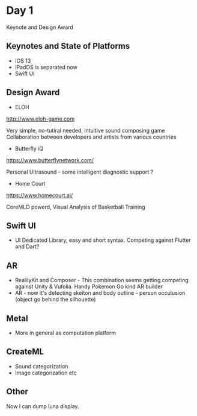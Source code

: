 # Day 1

Keynote and Design Award

## Keynotes and State of Platforms

- iOS 13
- iPadOS is separated now
- Swift UI

## Design Award

- ELOH

http://www.eloh-game.com

Very simple, no-tutiral needed, intuitive sound composing game
Collaboration between developers and artists from various countries

- Butterfly iQ

https://www.butterflynetwork.com/

Personal Ultrasound - some intelligent diagnostic support ?

- Home Court

https://www.homecourt.ai/

CoreMLD powerd, Visual Analysis of Basketball Training

## Swift UI

- UI Dedicated Library, easy and short syntax. Competing against Flutter and Dart?

## AR

- RealilyKit and Composer - This combination seems getting competing against Unity & Vufolia. Handy Pokemon Go kind AR builder
- AR - now it's detecting skelton and body outline - person occulusion (object go behind the silhouette)

## Metal

- More in general as computation platform

## CreateML

- Sound categorization
- Image categorization etc

## Other

Now I can dump luna display.

